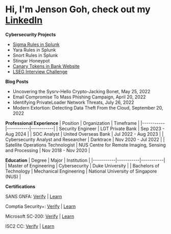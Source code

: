 # Hi, I'm Jenson Goh, check out my  [LinkedIn](https://www.linkedin.com/in/jenson-goh-sc/)

**Cybersecurity Projects**



- [Sigma Rules in Splunk](https://github.com/revo23/Sigma-Rules-in-Splunk/blob/main/README.md)
- Yara Rules in Splunk
- Snort Rules in Splunk
- Stingar Honeypot
- [Canary Tokens in Bank Website](https://github.com/revo23/Canary-Tokens-in-Bank-Website)
- [LSEG Interview Challenge](https://github.com/revo23/LSEG-Interview-Challenge)

**Blog Posts**
- Uncovering the Sysrv-Hello Crypto-Jacking Bonet, May 25, 2022  
- Email Compromise To Mass Phishing Campaign, April 20, 2022  
- Identifying PrivateLoader Network Threats, July 26, 2022  
- Modern Extortion: Detecting Data Theft From the Cloud, September 20, 2022   

**Professional Experience**
| Position | Organization | Timeframe |
|-----------|-----------|-----------|
| Security Engineer | LGT Private Bank | Sep 2023 - Aug 2024 |
| SOC Analyst | United Overseas Bank | Jul 2022 - Aug 2023 |
| Cybersecurity Analyst and Researcher | Darktrace | Nov 2020 - Jul 2022 |
| Satellite Operations Technologist | NUS Centre for Remote Imaging, Sensing and Processing | Nov 2018 - Nov 2020 |

**Education**
| Degree | Major | Institution |
|-----------|-----------|-----------|
| Master of Engineering | Cybersecurity | Duke University |
| Bachelors of Technology | Mechanical Engineering | National University of Singapore (NUS) |

**Certifications**

SANS 
GNFA: [Verify](https://www.credly.com/badges/166561db-4cc6-4279-9543-3afd33ac5079/public_url) | [Learn](https://www.sans.org/cyber-security-courses/advanced-network-forensics-threat-hunting-incident-response)

Comptia
Security+: [Verify](https://www.credly.com/badges/3d2af7ef-6d6f-49e4-b3ad-c5b37592c2fb/public_url) | [Learn](https://www.comptia.org/en-us/certifications/security/) 

Microsoft
SC-200: [Verify](https://learn.microsoft.com/api/credentials/share/en-us/ShuhChinGoh-7150/1E73FE56A0F58410?sharingId=BFA089227E0280D6) | [Learn](https://learn.microsoft.com/en-us/credentials/certifications/security-operations-analyst/?practice-assessment-type=certification)

ISC2
CC: [Verify](https://www.credly.com/badges/e5ebb1da-988b-4b55-9134-0c8e221e1b88/public_url) | [Learn](https://www.isc2.org/certifications/cc) 















